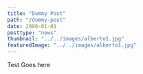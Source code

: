 ```yaml
---
title: "Dummy Post"
path: "/dummy-post"
date: 2000-01-01
posttype: "news"
thumbnail: "../../images/alberto1.jpg"
featuredImage: "../../images/alberto1.jpg"
---
```





Test Goes here